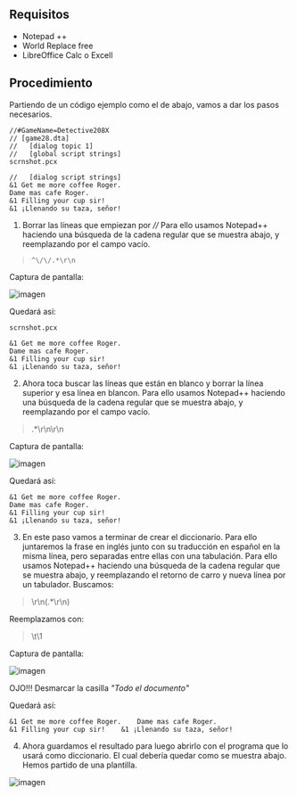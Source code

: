 ## Requisitos

 - Notepad ++
 - World Replace free
 - LibreOffice Calc o Excell

## Procedimiento

Partiendo de un código ejemplo como el de abajo, vamos a dar los pasos necesarios.

    //#GameName=Detective208X
    // [game28.dta]
    //   [dialog topic 1]
    //   [global script strings]
    scrnshot.pcx
    
    //   [dialog script strings]
    &1 Get me more coffee Roger.
    Dame mas cafe Roger.
    &1 Filling your cup sir!
    &1 ¡Llenando su taza, señor!

 1. Borrar las líneas que empiezan por *//*
Para ello usamos Notepad++ haciendo una búsqueda de la cadena regular que se muestra abajo, y reemplazando por el campo vacío.

>     ^\/\/.*\r\n

Captura de pantalla:

![imagen](https://user-images.githubusercontent.com/63190654/210641697-55f5c39d-3f84-4676-b827-d9133539ee32.png)

Quedará así:

    scrnshot.pcx
    
    &1 Get me more coffee Roger.
    Dame mas cafe Roger.
    &1 Filling your cup sir!
    &1 ¡Llenando su taza, señor!

 2. Ahora toca buscar las líneas que están en blanco y borrar la línea superior y esa línea en blancon. Para ello usamos Notepad++ haciendo una búsqueda de la cadena regular que se muestra abajo, y reemplazando por el campo vacío.

>  .*\r\n\r\n

Captura de pantalla:

![imagen](https://user-images.githubusercontent.com/63190654/210658384-5f93c3da-4a4c-4237-b502-26f97a35ef29.png)

Quedará así:

    &1 Get me more coffee Roger.
    Dame mas cafe Roger.
    &1 Filling your cup sir!
    &1 ¡Llenando su taza, señor!

 3.  En este paso vamos a terminar de crear el diccionario. Para ello juntaremos la frase en inglés junto con su traducción en español en la misma línea, pero separadas entre ellas con una tabulación. Para ello usamos Notepad++ haciendo una búsqueda de la cadena regular que se muestra abajo, y reemplazando el retorno de carro y nueva línea por un tabulador.
Buscamos:

>  \r\n(.*\r\n)

Reemplazamos con:

> \t\1

Captura de pantalla:

![imagen](https://user-images.githubusercontent.com/63190654/210662601-e16dc923-3551-433f-a0df-ce5d5737ca62.png)

OJO!!! Desmarcar la casilla *"Todo el documento"*

Quedará así:

    &1 Get me more coffee Roger.	Dame mas cafe Roger.
    &1 Filling your cup sir!	&1 ¡Llenando su taza, señor!
    
 4. Ahora guardamos el resultado para luego abrirlo con el programa que lo usará como diccionario. El cual debería quedar como se muestra abajo. Hemos partido de una plantilla.

![imagen](https://user-images.githubusercontent.com/63190654/210663497-ea92e1d1-fbca-4e10-970d-95b53db7d604.png)



